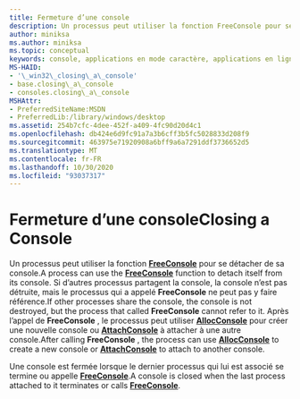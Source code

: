 ```yaml
---
title: Fermeture d’une console
description: Un processus peut utiliser la fonction FreeConsole pour se détacher de sa console.
author: miniksa
ms.author: miniksa
ms.topic: conceptual
keywords: console, applications en mode caractère, applications en ligne de commande, applications de terminal, API console
MS-HAID:
- '\_win32\_closing\_a\_console'
- base.closing\_a\_console
- consoles.closing\_a\_console
MSHAttr:
- PreferredSiteName:MSDN
- PreferredLib:/library/windows/desktop
ms.assetid: 254b7cfc-4dee-452f-a409-4fc90d20d4c1
ms.openlocfilehash: db424e6d9fc91a7a3b6cff3b5fc5028833d208f9
ms.sourcegitcommit: 463975e71920908a6bff9a6a7291ddf3736652d5
ms.translationtype: MT
ms.contentlocale: fr-FR
ms.lasthandoff: 10/30/2020
ms.locfileid: "93037317"
---
```

# <a name="closing-a-console"></a><span data-ttu-id="eba6a-104">Fermeture d’une console</span><span class="sxs-lookup"><span data-stu-id="eba6a-104">Closing a Console</span></span>

<span data-ttu-id="eba6a-105">Un processus peut utiliser la fonction [**FreeConsole**](freeconsole.md) pour se détacher de sa console.</span><span class="sxs-lookup"><span data-stu-id="eba6a-105">A process can use the [**FreeConsole**](freeconsole.md) function to detach itself from its console.</span></span> <span data-ttu-id="eba6a-106">Si d’autres processus partagent la console, la console n’est pas détruite, mais le processus qui a appelé **FreeConsole** ne peut pas y faire référence.</span><span class="sxs-lookup"><span data-stu-id="eba6a-106">If other processes share the console, the console is not destroyed, but the process that called **FreeConsole** cannot refer to it.</span></span> <span data-ttu-id="eba6a-107">Après l’appel de **FreeConsole** , le processus peut utiliser [**AllocConsole**](allocconsole.md) pour créer une nouvelle console ou [**AttachConsole**](attachconsole.md) à attacher à une autre console.</span><span class="sxs-lookup"><span data-stu-id="eba6a-107">After calling **FreeConsole** , the process can use [**AllocConsole**](allocconsole.md) to create a new console or [**AttachConsole**](attachconsole.md) to attach to another console.</span></span>

<span data-ttu-id="eba6a-108">Une console est fermée lorsque le dernier processus qui lui est associé se termine ou appelle [**FreeConsole**](freeconsole.md).</span><span class="sxs-lookup"><span data-stu-id="eba6a-108">A console is closed when the last process attached to it terminates or calls [**FreeConsole**](freeconsole.md).</span></span>
